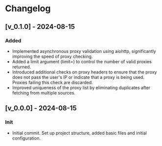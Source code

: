# Changelog

## [v_0.1.0] - 2024-08-15
### Added
- Implemented asynchronous proxy validation using aiohttp, significantly improving the speed of proxy checking.
- Added a limit argument (limit=<number>) to control the number of valid proxies returned.
- Introduced additional checks on proxy headers to ensure that the proxy does not pass the user's IP or indicate that a proxy is being used. Proxies failing this check are discarded.
- Improved uniqueness of the proxy list by eliminating duplicates after fetching from multiple sources.

## [v_0.0.0] - 2024-08-15
### Init
- Initial commit. Set up project structure, added basic files and initial configuration.